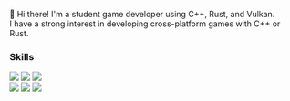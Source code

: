 👋 Hi there! I'm a student game developer using C++, Rust, and Vulkan.  
I have a strong interest in developing cross-platform games with C++ or Rust.

### Skills

<div align=left> 
<img src="https://img.shields.io/badge/c++-%2300599C.svg?style=flat-square&logo=c%2B%2B&logoColor=white">  
<img src="https://img.shields.io/badge/rust-%23000000.svg?style=flat-square&logo=rust&logoColor=white">  
<img src="https://img.shields.io/badge/Vulkan-AC162C.svg?style=flat-square&logo=vulkan&logoColor=white&logoSize=auto">
<br>

<img src="https://img.shields.io/badge/AWS-%23FF9900.svg?style=flat-square&logo=amazon-aws&logoColor=white">
<img src="https://img.shields.io/badge/redis-%23DD0031.svg?style=flat-square&logo=redis&logoColor=white">
<img src="https://img.shields.io/badge/git-%23F05033.svg?style=flat-square&logo=git&logoColor=white">
</div>